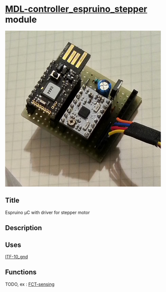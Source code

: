 # [MDL-controller_espruino_stepper]() module
![](viewme.jpg)

## Title
Espruino µC with driver for stepper motor

## Description

## Uses
[ITF-10_gnd](../../interfaces/ITF-10-gnd)

## Functions
TODO, ex : [FCT-sensing](../../functions/FCT-sensing)
